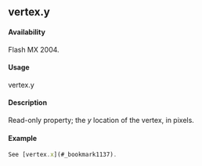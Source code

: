 ## vertex.y

#### Availability

Flash MX 2004.

#### Usage

vertex.y

#### Description

Read-only property; the *y* location of the vertex, in pixels.

#### Example

```javascript
See [vertex.x](#_bookmark1137).

```